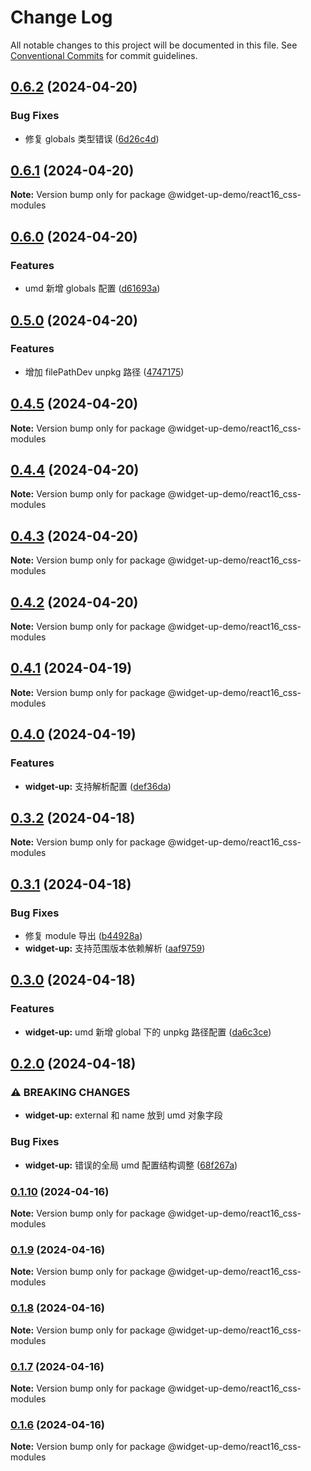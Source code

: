 # Change Log

All notable changes to this project will be documented in this file.
See [Conventional Commits](https://conventionalcommits.org) for commit guidelines.

## [0.6.2](https://github.com/tolerance-go/widget-up/compare/@widget-up-demo/react16_css-modules@0.6.1...@widget-up-demo/react16_css-modules@0.6.2) (2024-04-20)

### Bug Fixes

- 修复 globals 类型错误 ([6d26c4d](https://github.com/tolerance-go/widget-up/commit/6d26c4d4683c382d034b64aa7ce9c70321292a51))

## [0.6.1](https://github.com/tolerance-go/widget-up/compare/@widget-up-demo/react16_css-modules@0.6.0...@widget-up-demo/react16_css-modules@0.6.1) (2024-04-20)

**Note:** Version bump only for package @widget-up-demo/react16_css-modules

## [0.6.0](https://github.com/tolerance-go/widget-up/compare/@widget-up-demo/react16_css-modules@0.5.0...@widget-up-demo/react16_css-modules@0.6.0) (2024-04-20)

### Features

- umd 新增 globals 配置 ([d61693a](https://github.com/tolerance-go/widget-up/commit/d61693a63777131d016df1d134d9c1f076eb62d2))

## [0.5.0](https://github.com/tolerance-go/widget-up/compare/@widget-up-demo/react16_css-modules@0.4.5...@widget-up-demo/react16_css-modules@0.5.0) (2024-04-20)

### Features

- 增加 filePathDev unpkg 路径 ([4747175](https://github.com/tolerance-go/widget-up/commit/4747175eb33584b680140bfa2d2be6d59b71e6be))

## [0.4.5](https://github.com/tolerance-go/widget-up/compare/@widget-up-demo/react16_css-modules@0.4.4...@widget-up-demo/react16_css-modules@0.4.5) (2024-04-20)

**Note:** Version bump only for package @widget-up-demo/react16_css-modules

## [0.4.4](https://github.com/tolerance-go/widget-up/compare/@widget-up-demo/react16_css-modules@0.4.3...@widget-up-demo/react16_css-modules@0.4.4) (2024-04-20)

**Note:** Version bump only for package @widget-up-demo/react16_css-modules

## [0.4.3](https://github.com/tolerance-go/widget-up/compare/@widget-up-demo/react16_css-modules@0.4.2...@widget-up-demo/react16_css-modules@0.4.3) (2024-04-20)

**Note:** Version bump only for package @widget-up-demo/react16_css-modules

## [0.4.2](https://github.com/tolerance-go/widget-up/compare/@widget-up-demo/react16_css-modules@0.4.1...@widget-up-demo/react16_css-modules@0.4.2) (2024-04-20)

**Note:** Version bump only for package @widget-up-demo/react16_css-modules

## [0.4.1](https://github.com/tolerance-go/widget-up/compare/@widget-up-demo/react16_css-modules@0.4.0...@widget-up-demo/react16_css-modules@0.4.1) (2024-04-19)

**Note:** Version bump only for package @widget-up-demo/react16_css-modules

## [0.4.0](https://github.com/tolerance-go/widget-up/compare/@widget-up-demo/react16_css-modules@0.3.2...@widget-up-demo/react16_css-modules@0.4.0) (2024-04-19)

### Features

- **widget-up:** 支持解析配置 ([def36da](https://github.com/tolerance-go/widget-up/commit/def36da30542f368c20ee3bdba9dd96c004fe834))

## [0.3.2](https://github.com/tolerance-go/widget-up/compare/@widget-up-demo/react16_css-modules@0.3.1...@widget-up-demo/react16_css-modules@0.3.2) (2024-04-18)

**Note:** Version bump only for package @widget-up-demo/react16_css-modules

## [0.3.1](https://github.com/tolerance-go/widget-up/compare/@widget-up-demo/react16_css-modules@0.3.0...@widget-up-demo/react16_css-modules@0.3.1) (2024-04-18)

### Bug Fixes

- 修复 module 导出 ([b44928a](https://github.com/tolerance-go/widget-up/commit/b44928a28b3f625b82f837b27be692ce06e731ab))
- **widget-up:** 支持范围版本依赖解析 ([aaf9759](https://github.com/tolerance-go/widget-up/commit/aaf97596687307b0146b0ef696cd2be5b6e38b29))

## [0.3.0](https://github.com/tolerance-go/widget-up/compare/@widget-up-demo/react16_css-modules@0.2.0...@widget-up-demo/react16_css-modules@0.3.0) (2024-04-18)

### Features

- **widget-up:** umd 新增 global 下的 unpkg 路径配置 ([da6c3ce](https://github.com/tolerance-go/widget-up/commit/da6c3cec88798d30504f73a64cc18fa0cffc1f04))

## [0.2.0](https://github.com/tolerance-go/widget-up/compare/@widget-up-demo/react16_css-modules@0.1.10...@widget-up-demo/react16_css-modules@0.2.0) (2024-04-18)

### ⚠ BREAKING CHANGES

- **widget-up:** external 和 name 放到 umd 对象字段

### Bug Fixes

- **widget-up:** 错误的全局 umd 配置结构调整 ([68f267a](https://github.com/tolerance-go/widget-up/commit/68f267a7e6e820ad0b4814b37f6d05c880cfc6d7))

### [0.1.10](https://github.com/tolerance-go/widget-up/compare/@widget-up-demo/react16_css-modules@0.1.9...@widget-up-demo/react16_css-modules@0.1.10) (2024-04-16)

**Note:** Version bump only for package @widget-up-demo/react16_css-modules

### [0.1.9](https://github.com/tolerance-go/widget-up/compare/@widget-up-demo/react16_css-modules@0.1.8...@widget-up-demo/react16_css-modules@0.1.9) (2024-04-16)

**Note:** Version bump only for package @widget-up-demo/react16_css-modules

### [0.1.8](https://github.com/tolerance-go/widget-up/compare/@widget-up-demo/react16_css-modules@0.1.7...@widget-up-demo/react16_css-modules@0.1.8) (2024-04-16)

**Note:** Version bump only for package @widget-up-demo/react16_css-modules

### [0.1.7](https://github.com/tolerance-go/widget-up/compare/@widget-up-demo/react16_css-modules@0.1.6...@widget-up-demo/react16_css-modules@0.1.7) (2024-04-16)

**Note:** Version bump only for package @widget-up-demo/react16_css-modules

### [0.1.6](https://github.com/tolerance-go/widget-up/compare/@widget-up-demo/react16_css-modules@0.1.5...@widget-up-demo/react16_css-modules@0.1.6) (2024-04-16)

**Note:** Version bump only for package @widget-up-demo/react16_css-modules
